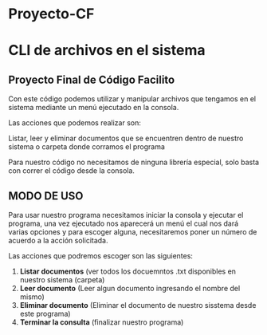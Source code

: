 # Proyecto-CF
# CLI de archivos en el sistema
## Proyecto Final de Código Facilito
Con este código podemos utilizar y manipular archivos que tengamos en el sistema mediante un menú ejecutado en la consola.

Las acciones que podemos realizar son:

Listar, leer y eliminar documentos que se encuentren dentro de nuestro sistema o carpeta donde corramos el programa

Para nuestro código no necesitamos de ninguna librería especial, solo basta con correr el código desde la consola.
## MODO DE USO
Para  usar nuestro programa necesitamos iniciar la consola y ejecutar el programa, una vez ejecutado nos aparecerá un menú el cual nos dará varias opciones y para escoger alguna, necesitaremos poner un número de acuerdo a la acción solicitada.

Las acciones que podremos escoger son las siguientes:
1. **Listar documentos** (ver todos los docuemntos .txt disponibles en nuestro sistema (carpeta)
2. **Leer documento**    (Leer algun documento ingresando el nombre del mismo)
3. **Eliminar documento**  (Eliminar el documento de nuestro sisstema desde este programa)
4. **Terminar la consulta** (finalizar nuestro programa)

